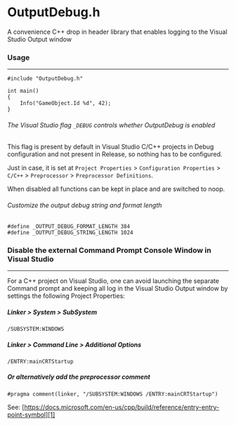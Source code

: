 # OutputDebug.h

A convenience C++ drop in header library that enables logging to the Visual Studio Output window

### Usage
---

```
#include "OutputDebug.h"

int main() 
{ 
    Info("GameObject.Id %d", 42); 
}
```

###### The Visual Studio flag `_DEBUG` controls whether OutputDebug is enabled

This flag is present by default in Visual Studio C/C++ projects in Debug configuration and not present in Release, so nothing has to be configured.

Just in case, it is set at `Project Properties` > `Configuration Properties` > `C/C++` > `Preprocessor` > `Preprocessor Definitions`.

When disabled all functions can be kept in place and are switched to noop.

###### Customize the output debug string and format length

```
#define _OUTPUT_DEBUG_FORMAT_LENGTH 384
#define _OUTPUT_DEBUG_STRING_LENGTH 1024
```

### Disable the external Command Prompt Console Window in Visual Studio 
---
 
For a C++ project on Visual Studio, one can avoid launching the separate Command prompt and keeping all log in the Visual Studio Output window by settings the following Project Properties:

##### Linker > System > SubSystem
 
```
/SUBSYSTEM:WINDOWS
```
  
##### Linker > Command Line > Additional Options
 
```
/ENTRY:mainCRTStartup
```

##### Or alternatively add the preprocessor comment
 
```
#pragma comment(linker, "/SUBSYSTEM:WINDOWS /ENTRY:mainCRTStartup")
```
 
See: [https://docs.microsoft.com/en-us/cpp/build/reference/entry-entry-point-symbol][1]

 [1]: https://docs.microsoft.com/en-us/cpp/build/reference/entry-entry-point-symbol
